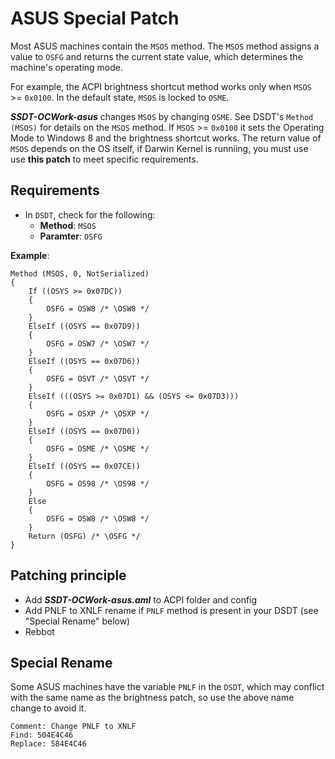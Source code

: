 # ASUS Special Patch
Most ASUS machines contain the `MSOS` method. The `MSOS` method assigns a value to `OSFG` and returns the current state value, which determines the machine's operating mode.

For example, the ACPI brightness shortcut method works only when `MSOS` >= `0x0100`. In the default state, `MSOS` is locked to `OSME`.

***SSDT-OCWork-asus*** changes `MSOS` by changing `OSME`. See DSDT's `Method (MSOS)` for details on the `MSOS` method. If `MSOS` >= `0x0100` it sets the Operating Mode to Windows 8 and the brightness shortcut works. The return value of `MSOS` depends on the OS itself, if Darwin Kernel is runniing, you must use use **this patch** to meet specific requirements.

## Requirements
- In `DSDT`, check for the following:
	- **Method**: `MSOS`
	- **Paramter**: `OSFG`

**Example**:

```asl
Method (MSOS, 0, NotSerialized)
{
    If ((OSYS >= 0x07DC))
    {
        OSFG = OSW8 /* \OSW8 */
    }
    ElseIf ((OSYS == 0x07D9))
    {
        OSFG = OSW7 /* \OSW7 */
    }
    ElseIf ((OSYS == 0x07D6))
    {
        OSFG = OSVT /* \OSVT */
    }
    ElseIf (((OSYS >= 0x07D1) && (OSYS <= 0x07D3)))
    {
        OSFG = OSXP /* \OSXP */
    }
    ElseIf ((OSYS == 0x07D0))
    {
        OSFG = OSME /* \OSME */
    }
    ElseIf ((OSYS == 0x07CE))
    {
        OSFG = OS98 /* \OS98 */
    }
    Else
    {
        OSFG = OSW8 /* \OSW8 */
    }
    Return (OSFG) /* \OSFG */
}
```
## Patching principle
- Add ***SSDT-OCWork-asus.aml*** to ACPI folder and config
- Add PNLF to XNLF rename if `PNLF` method is present in your DSDT (see "Special Rename" below)
- Rebbot

## Special Rename
Some ASUS machines have the variable `PNLF` in the `DSDT`, which may conflict with the same name as the brightness patch, so use the above name change to avoid it.

```text
Comment: Change PNLF to XNLF
Find: 504E4C46
Replace: 584E4C46
```
